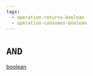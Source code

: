 ```yaml
---
tags: 
  - operation-returns-boolean
  - operation-consumes-boolean
---
```

# `AND`

[boolean](/tags/operation-returns-attributes)
